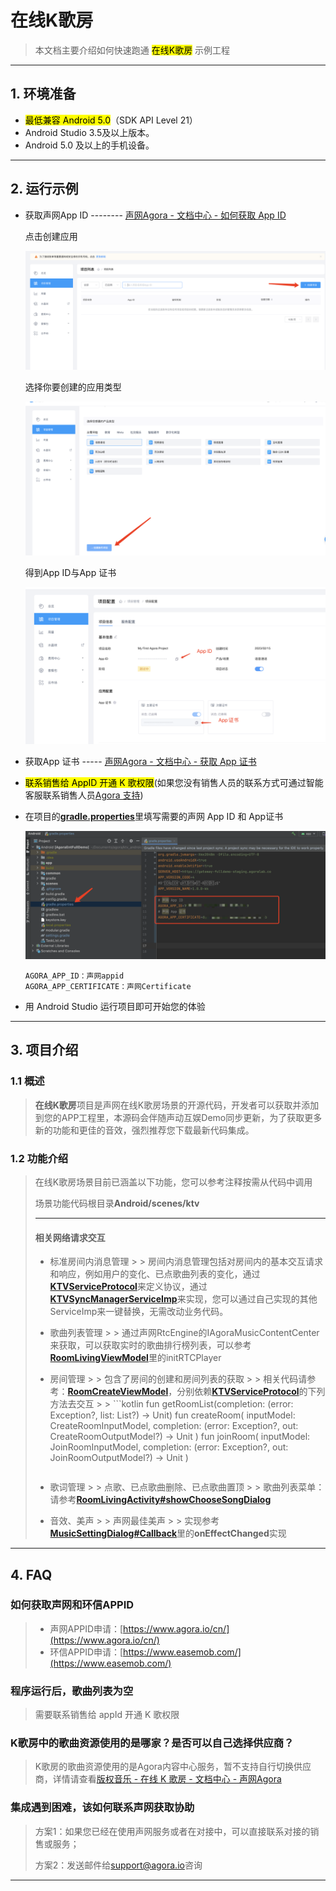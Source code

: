 # 在线K歌房

> 本文档主要介绍如何快速跑通 <mark>在线K歌房</mark> 示例工程

---

## 1. 环境准备

- <mark>最低兼容 Android 5.0</mark>（SDK API Level 21）
- Android Studio 3.5及以上版本。
- Android 5.0 及以上的手机设备。

---

## 2. 运行示例

- 获取声网App ID -------- [声网Agora - 文档中心 - 如何获取 App ID](https://docs.agora.io/cn/Agora%20Platform/get_appid_token?platform=All%20Platforms#%E8%8E%B7%E5%8F%96-app-id)

  点击创建应用

  ![xxx](image/SamplePicture2.png)

  选择你要创建的应用类型

  ![xxx](image/SamplePicture3.png)

  得到App ID与App 证书

  ![xxx](image/SamplePicture4.png)

- 获取App 证书 ----- [声网Agora - 文档中心 - 获取 App 证书](https://docs.agora.io/cn/Agora%20Platform/get_appid_token?platform=All%20Platforms#%E8%8E%B7%E5%8F%96-app-%E8%AF%81%E4%B9%A6)

- <mark>联系销售给 AppID 开通 K 歌权限</mark>(如果您没有销售人员的联系方式可通过智能客服联系销售人员[Agora 支持](https://agora-ticket.agora.io/))

- 在项目的[**gradle.properties**](../../gradle.properties)里填写需要的声网 App ID 和 App证书

  ![xxx](image/SamplePicture1.png)

  ```texag-0-1gpap96h0ag-1-1gpap96h0ag-0-1gpap96h0ag-1-1gpap96h0ag-0-1gpap96h0ag-1-1gpap96h0ag-0-1gpap96h0ag-1-1gpap96h0ag-0-1gpap96h0ag-1-1gpap96h0
  AGORA_APP_ID：声网appid
  AGORA_APP_CERTIFICATE：声网Certificate
  ```

- 用 Android Studio 运行项目即可开始您的体验

---

## 3. 项目介绍

### 1.1 概述

> **在线K歌房**项目是声网在线K歌房场景的开源代码，开发者可以获取并添加到您的APP工程里，本源码会伴随声动互娱Demo同步更新，为了获取更多新的功能和更佳的音效，强烈推荐您下载最新代码集成。

### 1.2 功能介绍

> 在线K歌房场景目前已涵盖以下功能，您可以参考注释按需从代码中调用
>
> 场景功能代码根目录**Android/scenes/ktv**
>
> ---
>
> #### 相关网络请求交互
>
> - 标准房间内消息管理
    >
    >   房间内消息管理包括对房间内的基本交互请求和响应，例如用户的变化、已点歌曲列表的变化，通过[**KTVServiceProtocol**](src/main/java/io/agora/scene/ktv/service/KTVServiceProtocol.kt)来定义协议，通过[**KTVSyncManagerServiceImp**](src/main/java/io/agora/scene/ktv/service/KTVSyncManagerServiceImp.kt)来实现，您可以通过自己实现的其他ServiceImp来一键替换，无需改动业务代码。
>
> - 歌曲列表管理
    >
    >   通过声网RtcEngine的IAgoraMusicContentCenter来获取，可以获取实时的歌曲排行榜列表，可以参考[**RoomLivingViewModel**](src/main/java/io/agora/scene/ktv/live/RoomLivingViewModel.java)里的initRTCPlayer
>
> - 房间管理
    >
    >   包含了房间的创建和房间列表的获取
    >
    >   相关代码请参考：[**RoomCreateViewModel**](src/main/java/io/agora/scene/ktv/create/RoomCreateViewModel.java)，分别依赖[**KTVServiceProtocol**](src/main/java/io/agora/scene/ktv/service/KTVServiceProtocol.kt)的下列方法去交互
    >
    >   ```kotlin
>     fun getRoomList(completion: (error: Exception?, list: List<RoomListModel>?) -> Unit)
>     fun createRoom(
>         inputModel: CreateRoomInputModel,
>         completion: (error: Exception?, out: CreateRoomOutputModel?) -> Unit
>     )
>     fun joinRoom(
>         inputModel: JoinRoomInputModel,
>         completion: (error: Exception?, out: JoinRoomOutputModel?) -> Unit
>     )
>   ```
>
> - 歌词管理
    >
    >   点歌、已点歌曲删除、已点歌曲置顶
    >
    >   歌曲列表菜单：请参考[**RoomLivingActivity#showChooseSongDialog**]((src/main/java/io/agora/scene/ktv/live/RoomLivingViewModel.java))
>
> - 音效、美声
    >
    >   声网最佳美声
    >
    >   实现参考[**MusicSettingDialog#Callback**](src/main/java/io/agora/scene/ktv/widget/MusicSettingDialog.java)里的**onEffectChanged**实现

---

## 4. FAQ

### 如何获取声网和环信APPID

> - 声网APPID申请：[https://www.agora.io/cn/](https://www.agora.io/cn/)
> - 环信APPID申请：[https://www.easemob.com/](https://www.easemob.com/)

### 程序运行后，歌曲列表为空

> 需要联系销售给 appId 开通 K 歌权限

### K歌房中的歌曲资源使用的是哪家？是否可以自己选择供应商？

> K歌房的歌曲资源使用的是Agora内容中心服务，暂不支持自行切换供应商，详情请查看[版权音乐 - 在线 K 歌房 - 文档中心 - 声网Agora](https://docs.agora.io/cn/online-ktv/API%20Reference/ios_ng/API/toc_drm.html)

### 集成遇到困难，该如何联系声网获取协助

> 方案1：如果您已经在使用声网服务或者在对接中，可以直接联系对接的销售或服务；
>
> 方案2：发送邮件给[support@agora.io](mailto:support@agora.io)咨询

---
